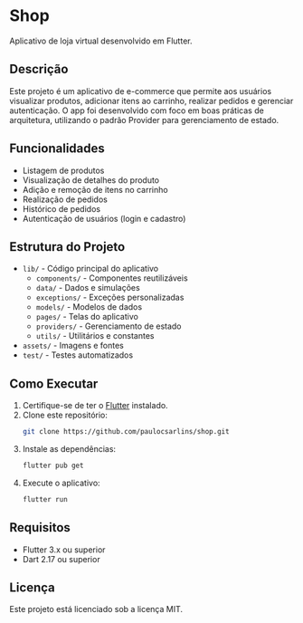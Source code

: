 # Shop

Aplicativo de loja virtual desenvolvido em Flutter.

## Descrição

Este projeto é um aplicativo de e-commerce que permite aos usuários visualizar produtos, adicionar itens ao carrinho, realizar pedidos e gerenciar autenticação. O app foi desenvolvido com foco em boas práticas de arquitetura, utilizando o padrão Provider para gerenciamento de estado.

## Funcionalidades

- Listagem de produtos
- Visualização de detalhes do produto
- Adição e remoção de itens no carrinho
- Realização de pedidos
- Histórico de pedidos
- Autenticação de usuários (login e cadastro)

## Estrutura do Projeto

- `lib/` - Código principal do aplicativo
  - `components/` - Componentes reutilizáveis
  - `data/` - Dados e simulações
  - `exceptions/` - Exceções personalizadas
  - `models/` - Modelos de dados
  - `pages/` - Telas do aplicativo
  - `providers/` - Gerenciamento de estado
  - `utils/` - Utilitários e constantes
- `assets/` - Imagens e fontes
- `test/` - Testes automatizados

## Como Executar

1. Certifique-se de ter o [Flutter](https://flutter.dev) instalado.
2. Clone este repositório:
   ```sh
   git clone https://github.com/paulocsarlins/shop.git
   ```
3. Instale as dependências:
   ```sh
   flutter pub get
   ```
4. Execute o aplicativo:
   ```sh
   flutter run
   ```

## Requisitos

- Flutter 3.x ou superior
- Dart 2.17 ou superior

## Licença

Este projeto está licenciado sob a licença MIT.
